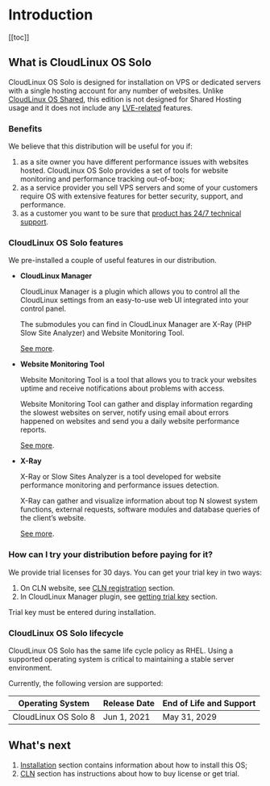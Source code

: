 # Introduction

[[toc]]

## What is CloudLinux OS Solo

CloudLinux OS Solo is designed for installation on VPS or dedicated servers 
with a single hosting account for any number of websites. 
Unlike [CloudLinux OS Shared](https://docs.cloudlinux.com/introduction/), 
this edition is not designed for Shared Hosting usage 
and it does not include any [LVE-related](https://docs.cloudlinux.com/lve_manager/) features.

### Benefits

We believe that this distribution will be useful for you if: 
1. as a site owner you have different performance issues with websites hosted. 
   CloudLinux OS Solo provides a set of tools for website monitoring and performance tracking out-of-box;
2. as a service provider you sell VPS servers and some of your customers require OS with extensive features 
   for better security, support, and performance.
3. as a customer you want to be sure that [product has 24/7 technical support](https://cloudlinux.zendesk.com/).

### CloudLinux OS Solo features
 
We pre-installed a couple of useful features in our distribution.

* **CloudLinux Manager**

  CloudLinux Manager is a plugin which allows you to control all the
  CloudLinux settings from an easy-to-use web UI integrated into your control panel. 
  
  The submodules you can find in CloudLinux Manager are X-Ray (PHP Slow Site Analyzer) and Website Monitoring Tool.

  [See more](/manager/).

* **Website Monitoring Tool**

  Website Monitoring Tool is a tool that allows you to track your websites uptime 
  and receive notifications about problems with access.

  Website Monitoring Tool can gather and display information regarding the slowest websites on server, 
  notify using email about errors happened on websites and send you a daily website performance reports.

  [See more](/manager/#website-monitoring-tool).

* **X-Ray**

  X-Ray or Slow Sites Analyzer is a tool developed for website performance monitoring and performance issues detection.

  X-Ray can gather and visualize information about top N slowest system functions, external requests, 
  software modules and database queries of the client’s website.

  [See more](/manager/#php-slow-site-analyzer).

### How can I try your distribution before paying for it?

We provide trial licenses for 30 days. You can get your trial key in two ways:
1. On CLN website, see [CLN registration](/cln/) section.
2. In CloudLinux Manager plugin, see [getting trial key](/manager/#trial) section.

Trial key must be entered during installation.

### CloudLinux OS Solo lifecycle

CloudLinux OS Solo has the same life cycle policy as RHEL. 
Using a supported operating system is critical to maintaining a stable server environment.

Currently, the following version are supported:

|Operating System | Release Date| End of Life and Support|
|-|--|-|
|CloudLinux OS Solo 8 | Jun 1, 2021 | May 31, 2029 |

## What's next

1. [Installation](/installation) section contains information about how to install this OS;
2. [CLN](/cln) section has instructions about how to buy license or get trial.